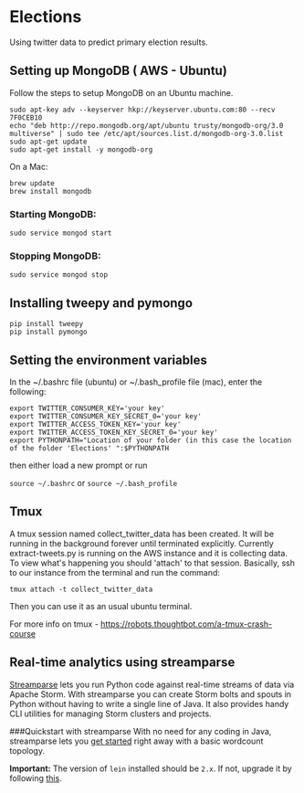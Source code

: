 # Elections

Using twitter data to predict primary election results.

## Setting up MongoDB ( AWS - Ubuntu)

Follow the steps to setup MongoDB on an Ubuntu machine.

``` 
sudo apt-key adv --keyserver hkp://keyserver.ubuntu.com:80 --recv 7F0CEB10
echo "deb http://repo.mongodb.org/apt/ubuntu trusty/mongodb-org/3.0 multiverse" | sudo tee /etc/apt/sources.list.d/mongodb-org-3.0.list
sudo apt-get update
sudo apt-get install -y mongodb-org
``` 

On a Mac:
```
brew update
brew install mongodb
```

### Starting MongoDB:

```sudo service mongod start```

### Stopping MongoDB:

```sudo service mongod stop```

## Installing tweepy and pymongo
```
pip install tweepy
pip install pymongo
```
## Setting the environment variables

In the ~/.bashrc file (ubuntu) or ~/.bash_profile file (mac), enter the following:
```
export TWITTER_CONSUMER_KEY='your key'
export TWITTER_CONSUMER_KEY_SECRET_0='your key'
export TWITTER_ACCESS_TOKEN_KEY='your key'
export TWITTER_ACCESS_TOKEN_KEY_SECRET_0='your key'
export PYTHONPATH="Location of your folder (in this case the location of the folder 'Elections' ":$PYTHONPATH
```
then either load a new prompt or run

```source ~/.bashrc```
or
```source ~/.bash_profile```

## Tmux

A tmux session named collect_twitter_data has been created. It will be running in the background forever until terminated explicitly. Currently extract-tweets.py is running on the AWS instance and it is collecting data. To view what's happening you should 'attach' to that session. Basically, ssh to our instance from the terminal and run the command:

```tmux attach -t collect_twitter_data```

Then you can use it as an usual ubuntu terminal. 

For more info on tmux - https://robots.thoughtbot.com/a-tmux-crash-course

## Real-time analytics using streamparse

[Streamparse](https://github.com/Parsely/streamparse) lets you run Python code against real-time streams of data via Apache Storm. With streamparse you can create Storm bolts and spouts in Python without having to write a single line of Java. It also provides handy CLI utilities for managing Storm clusters and projects.

###Quickstart with streamparse
With no need for any coding in Java, streamparse lets you [get started](http://streamparse.readthedocs.org/en/stable/quickstart.html) right away with a basic wordcount topology.

**Important:** The version of `lein` installed should be `2.x`. If not, upgrade it by following [this](https://github.com/technomancy/leiningen/wiki/Upgrading).
